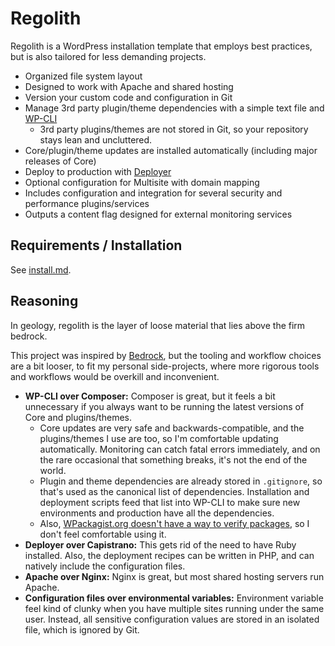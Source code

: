 # Regolith

Regolith is a WordPress installation template that employs best practices, but is also tailored for less demanding projects.

* Organized file system layout
* Designed to work with Apache and shared hosting
* Version your custom code and configuration in Git
* Manage 3rd party plugin/theme dependencies with a simple text file and [WP-CLI](http://wp-cli.org/)
	* 3rd party plugins/themes are not stored in Git, so your repository stays lean and uncluttered.
* Core/plugin/theme updates are installed automatically (including major releases of Core)
* Deploy to production with [Deployer](http://deployer.org)
* Optional configuration for Multisite with domain mapping
* Includes configuration and integration for several security and performance plugins/services
* Outputs a content flag designed for external monitoring services


## Requirements / Installation

See [install.md](docs/install.md).


## Reasoning

In geology, regolith is the layer of loose material that lies above the firm bedrock.

This project was inspired by [Bedrock](https://github.com/roots/bedrock), but the tooling and workflow choices are a bit looser, to fit my personal side-projects, where more rigorous tools and workflows would be overkill and inconvenient.

* **WP-CLI over Composer:** Composer is great, but it feels a bit unnecessary if you always want to be running the latest versions of Core and plugins/themes.
	* Core updates are very safe and backwards-compatible, and the plugins/themes I use are too, so I'm comfortable updating automatically. Monitoring can catch fatal errors immediately, and on the rare occasional that something breaks, it's not the end of the world.
	* Plugin and theme dependencies are already stored in `.gitignore`, so that's used as the canonical list of dependencies. Installation and deployment scripts feed that list into WP-CLI to make sure new environments and production have all the dependencies.
    * Also, [WPackagist.org doesn't have a way to verify packages](https://github.com/outlandishideas/wpackagist/issues/169), so I don't feel comfortable using it.
* **Deployer over Capistrano:** This gets rid of the need to have Ruby installed. Also, the deployment recipes can be written in PHP, and can natively include the configuration files.
* **Apache over Nginx:** Nginx is great, but most shared hosting servers run Apache.
* **Configuration files over environmental variables:** Environment variable feel kind of clunky when you have multiple sites running under the same user. Instead, all sensitive configuration values are stored in an isolated file, which is ignored by Git.
